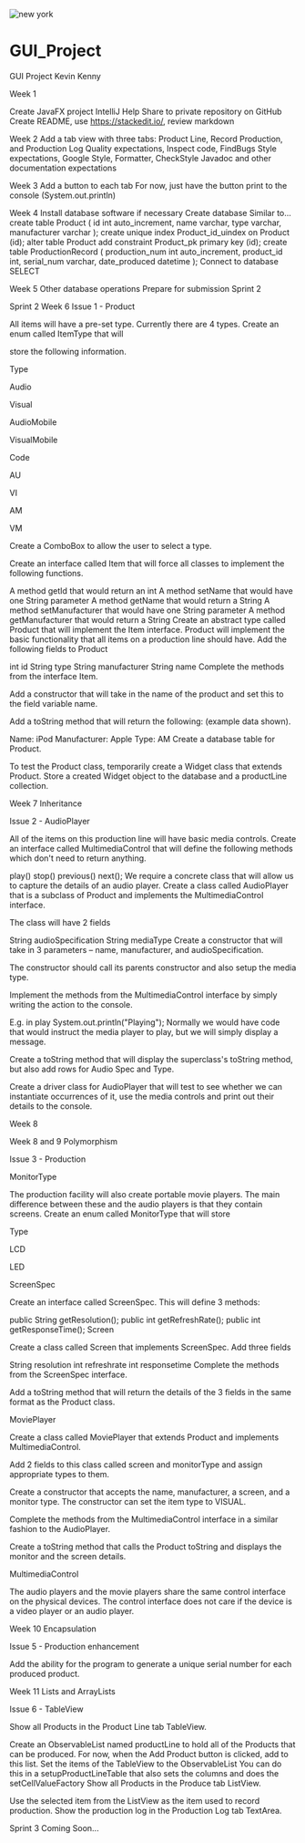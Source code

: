 ![new york](https://user-images.githubusercontent.com/43714418/70740688-ae914300-1ce7-11ea-85ac-839abda0da08.jpg)



# GUI_Project
GUI Project
Kevin Kenny 

Week 1

Create JavaFX project IntelliJ Help Share to private repository on GitHub Create README, use https://stackedit.io/, review markdown 

Week 2
Add a tab view with three tabs: Product Line, Record Production, and Production Log Quality expectations, Inspect code, FindBugs Style expectations, Google Style, Formatter, CheckStyle Javadoc and other documentation expectations 

Week 3
Add a button to each tab For now, just have the button print to the console (System.out.println) 

Week 4
Install database software if necessary Create database Similar to... create table Product ( id int auto_increment, name varchar, type varchar, manufacturer varchar ); create unique index Product_id_uindex on Product (id); alter table Product add constraint Product_pk primary key (id); create table ProductionRecord ( production_num int auto_increment, product_id int, serial_num varchar, date_produced datetime ); Connect to database SELECT 

Week 5
Other database operations Prepare for submission Sprint 2

Sprint 2
Week 6
Issue 1 - Product

All items will have a pre-set type. Currently there are 4 types. Create an enum called ItemType that will

store the following information.

Type

Audio

Visual

AudioMobile

VisualMobile

Code

AU

VI

AM

VM

Create a ComboBox to allow the user to select a type.

Create an interface called Item that will force all classes to implement the following functions.

A method getId that would return an int A method setName that would have one String parameter A method getName that would return a String A method setManufacturer that would have one String parameter A method getManufacturer that would return a String Create an abstract type called Product that will implement the Item interface. Product will implement the basic functionality that all items on a production line should have. Add the following fields to Product

int id String type String manufacturer String name Complete the methods from the interface Item.

Add a constructor that will take in the name of the product and set this to the field variable name.

Add a toString method that will return the following: (example data shown).

Name: iPod Manufacturer: Apple Type: AM Create a database table for Product.

To test the Product class, temporarily create a Widget class that extends Product. Store a created Widget object to the database and a productLine collection.

Week 7 Inheritance

Issue 2 - AudioPlayer

All of the items on this production line will have basic media controls. Create an interface called MultimediaControl that will define the following methods which don't need to return anything.

play() stop() previous() next(); We require a concrete class that will allow us to capture the details of an audio player. Create a class called AudioPlayer that is a subclass of Product and implements the MultimediaControl interface.

The class will have 2 fields

String audioSpecification String mediaType Create a constructor that will take in 3 parameters – name, manufacturer, and audioSpecification.

The constructor should call its parents constructor and also setup the media type.

Implement the methods from the MultimediaControl interface by simply writing the action to the console.

E.g. in play System.out.println("Playing"); Normally we would have code that would instruct the media player to play, but we will simply display a message.

Create a toString method that will display the superclass's toString method, but also add rows for Audio Spec and Type.

Create a driver class for AudioPlayer that will test to see whether we can instantiate occurrences of it, use the media controls and print out their details to the console.

Week 8

Week 8 and 9 Polymorphism

Issue 3 - Production

MonitorType 

The production facility will also create portable movie players. The main difference between these and the audio players is that they contain screens. Create an enum called MonitorType that will store

Type

LCD

LED

ScreenSpec

Create an interface called ScreenSpec. This will define 3 methods:

public String getResolution();
public int getRefreshRate();
public int getResponseTime();
Screen 

Create a class called Screen that implements ScreenSpec. Add three fields

String resolution
int refreshrate
int responsetime
Complete the methods from the ScreenSpec interface.

Add a toString method that will return the details of the 3 fields in the same format as the Product class.

MoviePlayer 

Create a class called MoviePlayer that extends Product and implements MultimediaControl.

Add 2 fields to this class called screen and monitorType and assign appropriate types to them.

Create a constructor that accepts the name, manufacturer, a screen, and a monitor type. The constructor can set the item type to VISUAL. 

Complete the methods from the MultimediaControl interface in a similar fashion to the AudioPlayer.

Create a toString method that calls the Product toString and displays the monitor and the screen details.

MultimediaControl 

The audio players and the movie players share the same control interface on the physical devices. The control interface does not care if the device is a video player or an audio player. 


Week 10 Encapsulation

Issue 5 - Production enhancement

Add the ability for the program to generate a unique serial number for each produced product. 


Week 11 Lists and ArrayLists

Issue 6 - TableView

Show all Products in the Product Line tab TableView. 

Create an ObservableList named productLine to hold all of the Products that can be produced. For now, when the Add Product button is clicked, add to this list.
Set the items of the TableView to the ObservableList
You can do this in a setupProductLineTable that also sets the columns and does the setCellValueFactory
Show all Products in the Produce tab ListView.

Use the selected item from the ListView as the item used to record production.
Show the production log in the Production Log tab TextArea. 


Sprint 3 Coming Soon...
